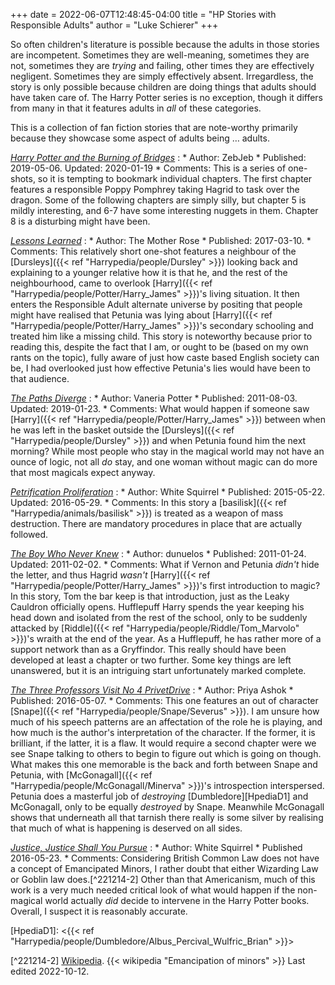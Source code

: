 +++
date = 2022-06-07T12:48:45-04:00
title = "HP Stories with Responsible Adults"
author = "Luke Schierer"
+++

So often children's literature is possible because the adults in those stories
are incompetent.  Sometimes they are well-meaning, sometimes they are not,
sometimes they are *trying* and failing, other times they are effectively
negligent.  Sometimes they are simply effectively absent.  Irregardless, the
story is only possible because children are doing things that adults should
have taken care of.  The Harry Potter series is no exception, though it differs
from many in that it features adults in *all* of these categories.  

This is a collection of fan fiction stories that are note-worthy primarily
because they showcase some aspect of adults being … adults. 

_[Harry Potter and the Burning of Bridges](https://www.fanfiction.net/s/13279982)_
:   * Author: ZebJeb
    * Published: 2019-05-06. Updated: 2020-01-19
    * Comments:  This is a series of one-shots, so it is tempting to bookmark
      individual chapters.  The first chapter features a responsible Poppy
      Pomphrey taking Hagrid to task over the dragon.  Some of the following
      chapters are simply silly, but chapter 5 is mildly interesting, and 6-7
      have some interesting nuggets in them.  Chapter 8 is a disturbing might
      have been. 

_[Lessons Learned](https://www.fanfiction.net/s/12399401)_
:   * Author: The Mother Rose
    * Published: 2017-03-10.
    * Comments: This relatively short one-shot features a neighbour of the
      [Dursleys]({{< ref "Harrypedia/people/Dursley" >}}) looking back and
      explaining to a younger relative how it is that he, and the rest of the
      neighbourhood, came to overlook [Harry]({{< ref "Harrypedia/people/Potter/Harry_James" >}})'s 
      living situation.  It then enters the Responsible Adult alternate
      universe by positing that people might have realised that Petunia was
      lying about [Harry]({{< ref "Harrypedia/people/Potter/Harry_James" >}})'s 
      secondary schooling and treated him like a missing child.  This story is
      noteworthy because prior to reading this, despite the fact that I am, or
      ought to be (based on my own rants on the topic), fully aware of just how
      caste based English society can be, I had overlooked just how effective
      Petunia's lies would have been to that audience. 

_[The Paths Diverge](https://www.fanfiction.net/s/7247199)_
:   * Author: Vaneria Potter
    * Published: 2011-08-03. Updated: 2019-01-23.
    * Comments: What would happen if someone saw [Harry]({{< ref "Harrypedia/people/Potter/Harry_James" >}}) 
      between when he was left in the basket outside the [Dursleys]({{< ref "Harrypedia/people/Dursley" >}})
      and when Petunia found him the next morning?  While most people who stay
      in the magical world may not have an ounce of logic, not all *do* stay,
      and one woman without magic can do more that most magicals expect anyway. 

_[Petrification Proliferation](https://www.fanfiction.net/s/11265467)_
:   * Author: White Squirrel
    * Published: 2015-05-22. Updated: 2016-05-29.
    * Comments: In this story a [basilisk]({{< ref "Harrypedia/animals/basilisk" >}}) 
      is treated as a weapon of mass destruction.  There are mandatory
      procedures in place that are actually followed.  

_[The Boy Who Never Knew](https://www.fanfiction.net/s/6681967)_
:   * Author: dunuelos
    * Published: 2011-01-24. Updated: 2011-02-02.
    * Comments: What if Vernon and Petunia *didn't* hide the letter, and thus
      Hagrid *wasn't* [Harry]({{< ref "Harrypedia/people/Potter/Harry_James" >}})'s 
      first introduction to magic?  In this story, Tom the bar keep is that
      introduction, just as the Leaky Cauldron officially opens.  Hufflepuff
      Harry spends the year keeping his head down and isolated from the rest of
      the school, only to be suddenly attacked by [Riddle]({{< ref "Harrypedia/people/Riddle/Tom_Marvolo" >}})'s 
      wraith at the end of the year.  As a Hufflepuff, he has rather more of a
      support network than as a Gryffindor.  This really should have been
      developed at least a chapter or two further.  Some key things are left
      unanswered, but it is an intriguing start unfortunately marked complete.

_[The Three Professors Visit No 4 PrivetDrive](https://www.fanfiction.net/s/11934019)_
:   * Author: Priya Ashok
    * Published: 2016-05-07.
    * Comments: This one features an out of character
      [Snape]({{< ref "Harrypedia/people/Snape/Severus" >}}).  I am unsure how
      much of his speech patterns are an affectation of the role he is playing,
      and how much is the author's interpretation of the character.  If the
      former, it is brilliant, if the latter, it is a flaw.  It would require a
      second chapter were we see Snape talking to others to begin to figure out
      which is going on though.  What makes this one memorable is the back and
      forth between Snape and Petunia, with [McGonagall]({{< ref "Harrypedia/people/McGonagall/Minerva" >}})'s 
      introspection interspersed.  Petunia does a masterful job of *destroying*
      [Dumbledore][HpediaD1] and McGonagall, only to be equally *destroyed* by
      Snape.  Meanwhile McGonagall shows that underneath all that tarnish there
      really is some silver by realising that much of what is happening is
      deserved on all sides.  

_[Justice, Justice Shall You Pursue](https://www.fanfiction.net/s/11961978)_
:     * Author: White Squirrel
      * Published 2016-05-23. 
      * Comments: Considering British Common Law does not have a concept of
        Emancipated Minors, I rather doubt that either Wizarding Law or Goblin
        law does.[^221214-2]  Other than that Americanism, much of this work is
        a very much needed critical look of what would happen if the non-magical
        world actually *did* decide to intervene in the Harry Potter books.
        Overall, I suspect it is reasonably accurate. 

[HpediaD1]: <{{< ref "Harrypedia/people/Dumbledore/Albus_Percival_Wulfric_Brian" >}}>

[^221214-2] [Wikipedia](https://wikipedia.org).  {{< wikipedia "Emancipation of minors" >}} Last edited 2022-10-12.
